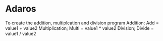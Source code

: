 # Adaros
To create the addition, multiplcation and division program
Addition;
 Add = value1 + value2
Multiplication;
 Multi = value1 * value2
Division;
 Divide = value1 / value2
